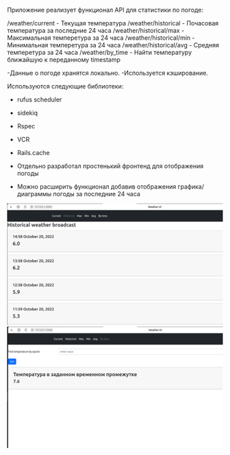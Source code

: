 Приложение реализует функционал API для статистики по погоде: 

/weather/current - Текущая температура
/weather/historical - Почасовая температура за последние 24 часа
/weather/historical/max - Максимальная темперетура за 24 часа
/weather/historical/min - Минимальная темперетура за 24 часа
/weather/historical/avg - Средняя темперетура за 24 часа
/weather/by_time - Найти температуру ближайшую к переданному timestamp

-Данные о погоде хранятся локально.
-Используется кэширование.

Используются следующие библиотеки:
  - rufus scheduler 
  - sidekiq 
  - Rspec
  - VCR 
  - Rails.cache
 
 
- Отдельно разработал простенький фронтенд для отображения погоды
- Можно расширить функционал добавив отображения графика/диаграммы погоды за последние 24 часа

<img src="https://github.com/soroktree/HotWireShort/blob/main/app/assets/images/f1.png" alt="screenshots" style="max-width: 100%;">
  
<img src="https://github.com/soroktree/HotWireShort/blob/main/app/assets/images/f2.png" alt="screenshots" style="max-width: 100%;">

